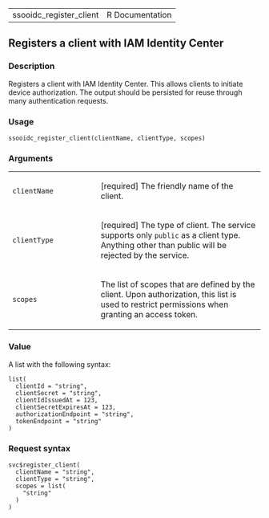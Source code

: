 <table style="width: 100%;">
<tbody>
<tr class="odd">
<td>ssooidc_register_client</td>
<td style="text-align: right;">R Documentation</td>
</tr>
</tbody>
</table>

## Registers a client with IAM Identity Center

### Description

Registers a client with IAM Identity Center. This allows clients to
initiate device authorization. The output should be persisted for reuse
through many authentication requests.

### Usage

    ssooidc_register_client(clientName, clientType, scopes)

### Arguments

<table>
<colgroup>
<col style="width: 35%" />
<col style="width: 65%" />
</colgroup>
<tbody>
<tr class="odd">
<td><code
id="ssooidc_register_client_:_clientName">clientName</code></td>
<td><p>[required] The friendly name of the client.</p></td>
</tr>
<tr class="even">
<td><code
id="ssooidc_register_client_:_clientType">clientType</code></td>
<td><p>[required] The type of client. The service supports only
<code>public</code> as a client type. Anything other than public will be
rejected by the service.</p></td>
</tr>
<tr class="odd">
<td><code id="ssooidc_register_client_:_scopes">scopes</code></td>
<td><p>The list of scopes that are defined by the client. Upon
authorization, this list is used to restrict permissions when granting
an access token.</p></td>
</tr>
</tbody>
</table>

### Value

A list with the following syntax:

    list(
      clientId = "string",
      clientSecret = "string",
      clientIdIssuedAt = 123,
      clientSecretExpiresAt = 123,
      authorizationEndpoint = "string",
      tokenEndpoint = "string"
    )

### Request syntax

    svc$register_client(
      clientName = "string",
      clientType = "string",
      scopes = list(
        "string"
      )
    )
